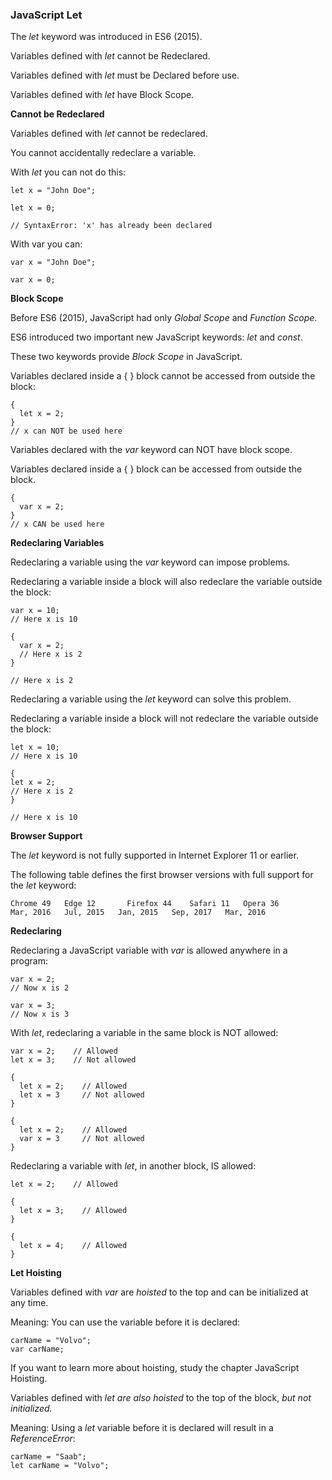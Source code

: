 ### JavaScript Let

The _let_ keyword was introduced in ES6 (2015).

Variables defined with _let_ cannot be Redeclared.

Variables defined with _let_ must be Declared before use.

Variables defined with _let_ have Block Scope.


__Cannot be Redeclared__

Variables defined with _let_ cannot be redeclared.

You cannot accidentally redeclare a variable.

With _let_ you can not do this:

    let x = "John Doe";

    let x = 0;

    // SyntaxError: 'x' has already been declared

With var you can:

    var x = "John Doe";

    var x = 0;


__Block Scope__

Before ES6 (2015), JavaScript had only _Global Scope_ and _Function Scope_.

ES6 introduced two important new JavaScript keywords: _let_ and _const_.

These two keywords provide _Block Scope_ in JavaScript.

Variables declared inside a { } block cannot be accessed from outside the block:

    {
      let x = 2;
    }
    // x can NOT be used here 

Variables declared with the _var_ keyword can NOT have block scope.

Variables declared inside a { } block can be accessed from outside the block. 

    {
      var x = 2;
    }
    // x CAN be used here 


__Redeclaring Variables__

Redeclaring a variable using the _var_ keyword can impose problems.

Redeclaring a variable inside a block will also redeclare the variable outside the block:

    var x = 10;
    // Here x is 10

    {
      var x = 2;
      // Here x is 2
    }

    // Here x is 2


Redeclaring a variable using the _let_ keyword can solve this problem.

Redeclaring a variable inside a block will not redeclare the variable outside the block:

    let x = 10;
    // Here x is 10

    {
    let x = 2;
    // Here x is 2
    }

    // Here x is 10 


__Browser Support__

The _let_ keyword is not fully supported in Internet Explorer 11 or earlier.

The following table defines the first browser versions with full support for the _let_ keyword: 

    Chrome 49 	Edge 12 	  Firefox 44 	Safari 11 	Opera 36
    Mar, 2016 	Jul, 2015 	Jan, 2015 	Sep, 2017 	Mar, 2016


__Redeclaring__

Redeclaring a JavaScript variable with _var_ is allowed anywhere in a program:

    var x = 2;
    // Now x is 2

    var x = 3;
    // Now x is 3 


With _let_, redeclaring a variable in the same block is NOT allowed:

    var x = 2;    // Allowed
    let x = 3;    // Not allowed

    {
      let x = 2;    // Allowed
      let x = 3     // Not allowed
    }

    {
      let x = 2;    // Allowed
      var x = 3     // Not allowed
    }


Redeclaring a variable with _let_, in another block, IS allowed:

    let x = 2;    // Allowed

    {
      let x = 3;    // Allowed
    }

    {
      let x = 4;    // Allowed
    } 


__Let Hoisting__

Variables defined with _var_ are _hoisted_ to the top and can be initialized at any time.

Meaning: You can use the variable before it is declared:

    carName = "Volvo";
    var carName;


If you want to learn more about hoisting, study the chapter JavaScript Hoisting.

Variables defined with _let_ _are also hoisted_ to the top of the block, _but not initialized._

Meaning: Using a _let_ variable before it is declared will result in a _ReferenceError_:

    carName = "Saab";
    let carName = "Volvo"; 